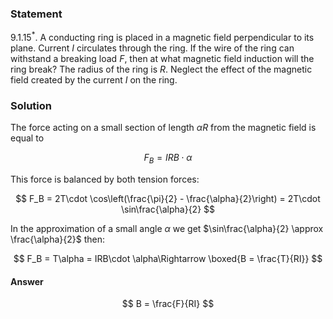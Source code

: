 ###  Statement

$9.1.15^*.$ A conducting ring is placed in a magnetic field perpendicular to its plane. Current $I$ circulates through the ring. If the wire of the ring can withstand a breaking load $F$, then at what magnetic field induction will the ring break? The radius of the ring is $R$. Neglect the effect of the magnetic field created by the current $I$ on the ring.

### Solution

The force acting on a small section of length $\alpha R$ from the magnetic field is equal to

$$
F_B = IRB \cdot \alpha
$$

This force is balanced by both tension forces:

$$
F_B = 2T\cdot \cos\left(\frac{\pi}{2} - \frac{\alpha}{2}\right) = 2T\cdot \sin\frac{\alpha}{2}
$$

In the approximation of a small angle $\alpha$ we get $\sin\frac{\alpha}{2} \approx \frac{\alpha}{2}$ then:

$$
F_B = T\alpha = IRB\cdot \alpha\Rightarrow \boxed{B = \frac{T}{RI}}
$$

#### Answer

$$
B = \frac{F}{RI}
$$